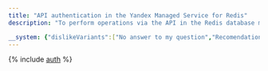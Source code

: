 ```yaml
---
title: "API authentication in the Yandex Managed Service for Redis"
description: "To perform operations via the API in the Redis database management service - Yandex Managed Service for Redis, you need to obtain an IAM token for a service, federated or Yandex account."

__system: {"dislikeVariants":["No answer to my question","Recomendations didn't help","The content doesn't match title","Other"]}
---
```



{% include [auth](../../_includes/authentication.md) %}
